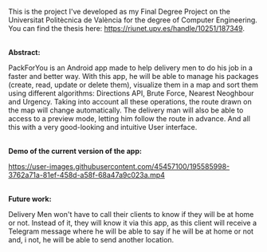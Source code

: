 This is the project I've developed as my Final Degree Project on the Universitat Politècnica de València for the degree of Computer Engineering. You can find the thesis here: https://riunet.upv.es/handle/10251/187349.

<br>
<b> Abstract: </b>

PackForYou is an Android app made to help delivery men to do his job in a faster and better way. With this app, he will be able to manage his packages (create, read, update or delete them), visualize them in a map and sort them using different algorithms: Directions API, Brute Force, Nearest Neoghbour and Urgency. Taking into account all these operations, the route drawn on the map will change automatically. The delivery man will also be able to access to a preview mode, letting him follow the route in advance. And all this with a very good-looking and intuitive User interface.

<br>
<b>Demo of the current version of the app:</b>
<br>

https://user-images.githubusercontent.com/45457100/195585998-3762a71a-81ef-458d-a58f-68a47a9c023a.mp4


<br>
<b>Future work:</b>

Delivery Men won't have to call their clients to know if they will be at home or not. Instead of it, they will know it via this app, as this client will receive a Telegram message where he will be able to say if he will be at home or not and, i not, he will be able to send another location.
